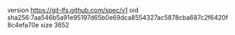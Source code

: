 version https://git-lfs.github.com/spec/v1
oid sha256:7aa546b5a91e95197d65b0e69dca8554327ac5878cba687c2f6420f8c4efa70e
size 3652
